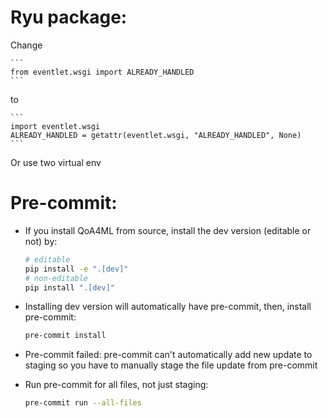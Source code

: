 # Ryu package:

Change

    ```
    from eventlet.wsgi import ALREADY_HANDLED
    ```

to

    ```
    import eventlet.wsgi
    ALREADY_HANDLED = getattr(eventlet.wsgi, "ALREADY_HANDLED", None)
    ```

Or use two virtual env

# Pre-commit:

- If you install QoA4ML from source, install the dev version (editable or not) by:

  ```bash
  # editable
  pip install -e ".[dev]"
  # non-editable
  pip install ".[dev]"
  ```

- Installing dev version will automatically have pre-commit, then, install pre-commit:

  ```bash
  pre-commit install
  ```

- Pre-commit failed: pre-commit can't automatically add new update to staging so you have to manually stage the file update from pre-commit
- Run pre-commit for all files, not just staging:

  ```bash
  pre-commit run --all-files
  ```

